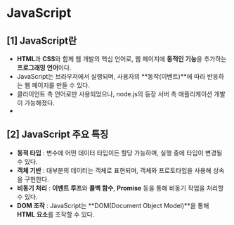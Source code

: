 # JavaScript

## [1] JavaScript란 
- **HTML**과 **CSS**와 함께 웹 개발의 핵심 언어로, 웹 페이지에 **동적인 기능**을 추가하는 **프로그래밍 언어**이다.
- JavaScript는 브라우저에서 실행되며, 사용자의 **동작(이벤트)**에 따라 반응하는 웹 페이지를 만들 수 있다.
- 클라이언트 측 언어로만 사용되었으나, node.js의 등장 서버 측 애플리케이션 개발이 가능해졌다.
- 
## [2] JavaScript 주요 특징

- **동적 타입** : 변수에 어떤 데이터 타입이든 할당 가능하며, 실행 중에 타입이 변경될 수 있다.
- **객체 기반** : 대부분의 데이터는 객체로 표현되며, 객체와 프로토타입을 사용해 상속을 구현한다.
- **비동기 처리** : **이벤트 루프**와 **콜백 함수**, **Promise** 등을 통해 비동기 작업을 처리할 수 있다.
- **DOM 조작** : JavaScript는 **DOM(Document Object Model)**을 통해 **HTML 요소**를 조작할 수 있다.

